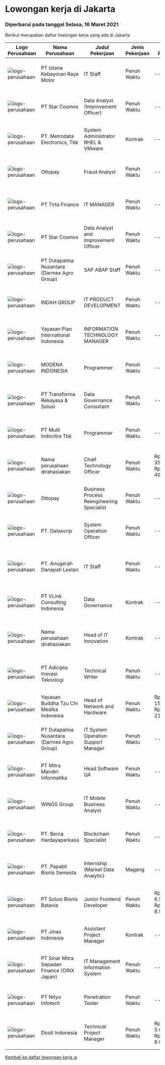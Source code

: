 
  # Lowongan kerja di Jakarta

  ### Diperbarui pada tanggal Selasa, 16 Maret 2021

  Berikut merupakan daftar lowongan kerja yang ada di Jakarta

  |Logo Perusahaan | Nama Perusahaan | Judul Pekerjaan | Jenis Pekerjaan | Gaji Pekerjaan | Lokasi | Deskripsi | Tanggal diunggah | Pranala |
  | -------------- | --------------- | --------------- | --------- | --------- | -------------- | ------- | ----------- | ----------- |
  |![logo-perusahaan](https://image-service-cdn.seek.com.au/7fcc7daee2e9e57eaff8a8e8239bccd55ddc9d76/ee4dce1061f3f616224767ad58cb2fc751b8d2dc)|PT Istana Kebayoran Raya Motor|IT Staff|Penuh Waktu|---|Jakarta Raya|Menanganni Trouble Shooting, Software , hardware, server Melakukan maintenance system dan program secara berkala Menangani tugas-tugas IT secara umum...|Selasa, 16 Maret 2021|https://www.jobstreet.co.id/id/job/it-staff-3482768?token=0~883325f8-2d51-4ab3-a465-5a1b7bddf576&sectionRank=1&jobId=jobstreet-id-job-3482768|
|![logo-perusahaan](https://image-service-cdn.seek.com.au/4bf62ecf874eb8445e25545ec4c38ca3c52a9a63/ee4dce1061f3f616224767ad58cb2fc751b8d2dc)|PT Star Cosmos|Data Analyst (Improvement Officer)|Penuh Waktu|---|Jakarta Barat|Kualifikasi : Kandidat harus memiliki setidaknya Gelar Sarjana di Teknik (Industri), Teknik (Komputer/Telekomunikasi), Ilmu Komputer/Teknologi...|Selasa, 16 Maret 2021|https://www.jobstreet.co.id/id/job/data-analyst-improvement-officer-3482380?token=0~883325f8-2d51-4ab3-a465-5a1b7bddf576&sectionRank=2&jobId=jobstreet-id-job-3482380|
|![logo-perusahaan](https://siva.jsstatic.com/id/13947/images/logo/13947_logo_0_865875.jpg)|PT. Metrodata Electronics, Tbk|System Administrator RHEL & VMware|Kontrak|---|Jakarta Selatan|Deskripsi Pekerjaan : Dukungan Pekerjaan terkait kegiatan daily operation environment virtualisasi RHEL &amp; VMWare System Administrator Melakukan...|Selasa, 16 Maret 2021|https://www.jobstreet.co.id/id/job/system-administrator-rhel-vmware-3482951?token=0~883325f8-2d51-4ab3-a465-5a1b7bddf576&sectionRank=3&jobId=jobstreet-id-job-3482951|
|![logo-perusahaan](https://image-service-cdn.seek.com.au/33a44d4722fb7830f55e10ddc9b932471616609d/ee4dce1061f3f616224767ad58cb2fc751b8d2dc)|Ottopay|Fraud Analyst|Penuh Waktu|---|Jakarta Raya|Deskripsi pekerjaan: Melakukan pemantauan terhadap transaksi mencurigakan Identifikasi dan implementasi prosedur untuk mengurangi resiko fraud antar...|Senin, 15 Maret 2021|https://www.jobstreet.co.id/id/job/fraud-analyst-3481951?token=0~883325f8-2d51-4ab3-a465-5a1b7bddf576&sectionRank=4&jobId=jobstreet-id-job-3481951|
|![logo-perusahaan](https://image-service-cdn.seek.com.au/7c95bd6b08194eea8dedceeaa6a202634a705820/ee4dce1061f3f616224767ad58cb2fc751b8d2dc)|PT Tirta Finance|IT MANAGER|Penuh Waktu|---|Jakarta Selatan|Job Description: Responsible for the operational stability, continuity, security, integrity, sustainability, scalability, regulatory compliance and...|Selasa, 16 Maret 2021|https://www.jobstreet.co.id/id/job/it-manager-3482091?token=0~883325f8-2d51-4ab3-a465-5a1b7bddf576&sectionRank=5&jobId=jobstreet-id-job-3482091|
|![logo-perusahaan](https://image-service-cdn.seek.com.au/4bf62ecf874eb8445e25545ec4c38ca3c52a9a63/ee4dce1061f3f616224767ad58cb2fc751b8d2dc)|PT Star Cosmos|Data Analyst and Improvement Officer|Penuh Waktu|---|Jakarta Barat|Kandidat harus memiliki setidaknya Gelar Sarjana di Teknik (Industri), Teknik (Komputer/Telekomunikasi), Ilmu Komputer/Teknologi Informasi,...|Selasa, 16 Maret 2021|https://www.jobstreet.co.id/id/job/data-analyst-and-improvement-officer-3482752?token=0~883325f8-2d51-4ab3-a465-5a1b7bddf576&sectionRank=6&jobId=jobstreet-id-job-3482752|
|![logo-perusahaan](https://image-service-cdn.seek.com.au/8857ebb304af4680bd94b94fffa22d23b96dd78b/ee4dce1061f3f616224767ad58cb2fc751b8d2dc)|PT Dutapalma Nusantara (Darmex Agro Group)|SAP ABAP Staff|Penuh Waktu|---|Jakarta Selatan|Job Desc : Support Functional to fullfill User Requirement Create abd change Subsript dan Smartforms Create abd change Function Module and RFC Create...|Selasa, 16 Maret 2021|https://www.jobstreet.co.id/id/job/sap-abap-staff-3482834?token=0~883325f8-2d51-4ab3-a465-5a1b7bddf576&sectionRank=7&jobId=jobstreet-id-job-3482834|
|![logo-perusahaan](https://image-service-cdn.seek.com.au/c26a706738cd3ff1db0777b72fdb38652e06a269/ee4dce1061f3f616224767ad58cb2fc751b8d2dc)|INDAH GROUP|IT PRODUCT DEVELOPMENT|Penuh Waktu|---|Jakarta Timur|Kualifikasi: Pendidikan minimal D3 Sistem Informasi/ Teknik Informatika/ Ilmu komputer/ setara Pengalaman minimal 1 tahun di posisi yang sama Fresh...|Selasa, 16 Maret 2021|https://www.jobstreet.co.id/id/job/it-product-development-3482636?token=0~883325f8-2d51-4ab3-a465-5a1b7bddf576&sectionRank=8&jobId=jobstreet-id-job-3482636|
|![logo-perusahaan](https://image-service-cdn.seek.com.au/b158d466588d84b6bb0334db4fd94e8049449f79/ee4dce1061f3f616224767ad58cb2fc751b8d2dc)|Yayasan Plan International Indonesia|INFORMATION TECHNOLOGY  MANAGER|Penuh Waktu|---|Jakarta Raya|Role PurposePlan International is an independent development and humanitarian organisation that advances children’s rights and equality for girls. We...|Selasa, 16 Maret 2021|https://www.jobstreet.co.id/id/job/information-technology-manager-3482716?token=0~883325f8-2d51-4ab3-a465-5a1b7bddf576&sectionRank=9&jobId=jobstreet-id-job-3482716|
|![logo-perusahaan](https://image-service-cdn.seek.com.au/9918ea72f2bca48963319132979adc517364b73a/ee4dce1061f3f616224767ad58cb2fc751b8d2dc)|MODENA INDONESIA|Programmer|Penuh Waktu|---|Jakarta Raya|Job SummaryThis role is responsible for developing, testing and implementing software; and reporting directly to the Head of IT Project and Technical...|Selasa, 16 Maret 2021|https://www.jobstreet.co.id/id/job/programmer-3482910?token=0~883325f8-2d51-4ab3-a465-5a1b7bddf576&sectionRank=10&jobId=jobstreet-id-job-3482910|
|![logo-perusahaan](https://image-service-cdn.seek.com.au/8ac4f6816c96d0d4b07ccd8973c6b820fc6c70e4/ee4dce1061f3f616224767ad58cb2fc751b8d2dc)|PT Transforma Rekayasa & Solusi|Data Governance Consultant|Penuh Waktu|---|Jakarta Raya|TRANSFORMA merupakan perusahaan konsultasi IT khususnya terkait dengan bidang Digital Transformation, Enterprise Architecture, IT GRC (Governance,...|Selasa, 16 Maret 2021|https://www.jobstreet.co.id/id/job/data-governance-consultant-3482239?token=0~883325f8-2d51-4ab3-a465-5a1b7bddf576&sectionRank=11&jobId=jobstreet-id-job-3482239|
|![logo-perusahaan](https://image-service-cdn.seek.com.au/829992c950b919d99909f1a1a6f6a61603efa670/ee4dce1061f3f616224767ad58cb2fc751b8d2dc)|PT Multi Indocitra Tbk|Programmer|Penuh Waktu|---|Jakarta Barat|Kualifikasi: Pendidikan minimal D3/S1 Teknik Informatika/Sistem Informatika Pengalaman di bidang programmer minimal 1 tahun Menguasai dan mengerti...|Selasa, 16 Maret 2021|https://www.jobstreet.co.id/id/job/programmer-3482576?token=0~883325f8-2d51-4ab3-a465-5a1b7bddf576&sectionRank=12&jobId=jobstreet-id-job-3482576|
|![logo-perusahaan](https://us.123rf.com/450wm/pavelstasevich/pavelstasevich1811/pavelstasevich181101027/112815900-stock-vector-no-image-available-icon-flat-vector.jpg?ver=6)|Nama perusahaan dirahasiakan|Chief Technology Officer|Penuh Waktu|Rp. 35.000.000-Rp. 49.000.000|Jakarta Pusat|Qualifications and Requirements: Education: Bachelor Degree Experience: 5 years in software engineering and IT experience Maximum 40 years old People...|Senin, 15 Maret 2021|https://www.jobstreet.co.id/id/job/chief-technology-officer-3481968?token=0~883325f8-2d51-4ab3-a465-5a1b7bddf576&sectionRank=13&jobId=jobstreet-id-job-3481968|
|![logo-perusahaan](https://image-service-cdn.seek.com.au/33a44d4722fb7830f55e10ddc9b932471616609d/ee4dce1061f3f616224767ad58cb2fc751b8d2dc)|Ottopay|Business Process Reengineering Specialist|Penuh Waktu|---|Jakarta Raya|Job Description :  Develop and maintain sustainable tools that will help the Business Operations team to improve efficiency Responsible for the...|Senin, 15 Maret 2021|https://www.jobstreet.co.id/id/job/business-process-reengineering-specialist-3481952?token=0~883325f8-2d51-4ab3-a465-5a1b7bddf576&sectionRank=14&jobId=jobstreet-id-job-3481952|
|![logo-perusahaan](https://image-service-cdn.seek.com.au/8d6f0a5309b1a2621eba12d95dc11c21d51e5c80/ee4dce1061f3f616224767ad58cb2fc751b8d2dc)|PT. Datascrip|System Operation Officer|Penuh Waktu|---|Jakarta Raya|Tugas dan tanggung jawab: Memelihara ERP dan aplikasi internal yang digunakan oleh perusahaan Memberikan support dan membantu memecahkan masalah...|Senin, 15 Maret 2021|https://www.jobstreet.co.id/id/job/system-operation-officer-3480923?token=0~883325f8-2d51-4ab3-a465-5a1b7bddf576&sectionRank=15&jobId=jobstreet-id-job-3480923|
|![logo-perusahaan](https://image-service-cdn.seek.com.au/bcc247c689e347f782890e978fa46e744a7c72cd/ee4dce1061f3f616224767ad58cb2fc751b8d2dc)|PT. Anugerah Danapati Lestari|IT Staff|Penuh Waktu|---|Jakarta Raya|Persyaratan : - Minimal STM teknologi informatika/ D3 Teknik Komputer- Memiliki pengalaman mengenai service hardware komputer minimal 2 tahun-Memahami...|Senin, 15 Maret 2021|https://www.jobstreet.co.id/id/job/it-staff-3481482?token=0~883325f8-2d51-4ab3-a465-5a1b7bddf576&sectionRank=16&jobId=jobstreet-id-job-3481482|
|![logo-perusahaan](https://image-service-cdn.seek.com.au/5b9f8765f509bf05d3b8ac8a37976dbf6ce68a54/ee4dce1061f3f616224767ad58cb2fc751b8d2dc)|PT VLink Consulting Indonesia|Data Governance|Kontrak|---|Jakarta Raya|3-5 years of large scale consulting experience and/or working with hi tech companies in data architecture, data governance, information security,...|Selasa, 16 Maret 2021|https://www.jobstreet.co.id/id/job/data-governance-3482290?token=0~883325f8-2d51-4ab3-a465-5a1b7bddf576&sectionRank=17&jobId=jobstreet-id-job-3482290|
|![logo-perusahaan](https://us.123rf.com/450wm/pavelstasevich/pavelstasevich1811/pavelstasevich181101027/112815900-stock-vector-no-image-available-icon-flat-vector.jpg?ver=6)|Nama perusahaan dirahasiakan|Head of IT Innovation|Kontrak|---|Jakarta Raya|Job Descriptions:Supervisory/Leadership Role: Seeks excellence in all developers disciplines inclusive of data processing, quality assurance,...|Senin, 15 Maret 2021|https://www.jobstreet.co.id/id/job/head-of-it-innovation-3481618?token=0~883325f8-2d51-4ab3-a465-5a1b7bddf576&sectionRank=18&jobId=jobstreet-id-job-3481618|
|![logo-perusahaan](https://image-service-cdn.seek.com.au/813c492a8a69c23132810debfe9d5d9f58fe34d8/ee4dce1061f3f616224767ad58cb2fc751b8d2dc)|PT Adicipta Inovasi Teknologi|Technical Writer|Penuh Waktu|---|Jakarta Barat|Develop comprehensive documentation that meets organizational standards Obtain a deep understanding of products and services to translate complex...|Selasa, 16 Maret 2021|https://www.jobstreet.co.id/id/job/technical-writer-3482903?token=0~883325f8-2d51-4ab3-a465-5a1b7bddf576&sectionRank=19&jobId=jobstreet-id-job-3482903|
|![logo-perusahaan](https://image-service-cdn.seek.com.au/3c9ddec53edd8fdbff0b703c8f148964783c0ed0/ee4dce1061f3f616224767ad58cb2fc751b8d2dc)|Yayasan Buddha Tzu Chi Medika Indonesia|Head of Network and Hardware|Penuh Waktu|Rp. 15.000.000-Rp. 21.000.000|Jakarta Utara|Requirment : Candidate must possess at least Bachelor's Degree in Computer Science/Information Technology or equivalent. At least 5 Year(s) of working...|Selasa, 16 Maret 2021|https://www.jobstreet.co.id/id/job/head-of-network-and-hardware-3482842?token=0~883325f8-2d51-4ab3-a465-5a1b7bddf576&sectionRank=20&jobId=jobstreet-id-job-3482842|
|![logo-perusahaan](https://image-service-cdn.seek.com.au/8857ebb304af4680bd94b94fffa22d23b96dd78b/ee4dce1061f3f616224767ad58cb2fc751b8d2dc)|PT Dutapalma Nusantara (Darmex Agro Group)|IT System Operation Support Manager|Penuh Waktu|---|Jakarta Selatan|Job descriptions : Align technology vision with business strategy by integrating company processes with the appropriate technologies. Develop...|Selasa, 16 Maret 2021|https://www.jobstreet.co.id/id/job/it-system-operation-support-manager-3482795?token=0~883325f8-2d51-4ab3-a465-5a1b7bddf576&sectionRank=21&jobId=jobstreet-id-job-3482795|
|![logo-perusahaan](https://image-service-cdn.seek.com.au/a8a484db6d721d8f5ce28e85f63446dc8f63a2b7/ee4dce1061f3f616224767ad58cb2fc751b8d2dc)|PT Mitra Mandiri Informatika|Head Software QA|Penuh Waktu|---|Jakarta Raya|Candidate must possess at least Bachelor's Degree in Computer Science/Information Technology or equivalent. At least 3 Year(s) of working experience...|Senin, 15 Maret 2021|https://www.jobstreet.co.id/id/job/head-software-qa-3481190?token=0~883325f8-2d51-4ab3-a465-5a1b7bddf576&sectionRank=22&jobId=jobstreet-id-job-3481190|
|![logo-perusahaan](https://image-service-cdn.seek.com.au/138dbc9a784a2fd52dce556bcdfc9ce524875019/ee4dce1061f3f616224767ad58cb2fc751b8d2dc)|WINGS Group|IT Mobile Business Analyst|Penuh Waktu|---|Jakarta Timur|Requirement:1. Candidate must possess at least Bachelor's Degree in Technical Information / Information System or any major with minimun GPA 3.00 (on...|Selasa, 16 Maret 2021|https://www.jobstreet.co.id/id/job/it-mobile-business-analyst-3482828?token=0~883325f8-2d51-4ab3-a465-5a1b7bddf576&sectionRank=23&jobId=jobstreet-id-job-3482828|
|![logo-perusahaan](https://image-service-cdn.seek.com.au/07808e0e0514b875ff9e370c520f3f76aeab9a82/ee4dce1061f3f616224767ad58cb2fc751b8d2dc)|PT. Berca Hardayaperkasa|Blockchain Specialist|Penuh Waktu|---|Jakarta Pusat|Job Description: Design business and technology roadmap for Berca blockcahin solution as product Lead and manage communcation with blockchain product...|Selasa, 16 Maret 2021|https://www.jobstreet.co.id/id/job/blockchain-specialist-3482830?token=0~883325f8-2d51-4ab3-a465-5a1b7bddf576&sectionRank=24&jobId=jobstreet-id-job-3482830|
|![logo-perusahaan](https://image-service-cdn.seek.com.au/840750fa139984e5a58bce13a55f3c416588ad68/ee4dce1061f3f616224767ad58cb2fc751b8d2dc)|PT. Papabli Bisnis Semesta|Internship (Market Data Analytic)|Magang|---|Jakarta Barat|Job Description ·: Search and Validate the necessary research that are needed to support market data analytic teamRequirements: Finished High school...|Selasa, 16 Maret 2021|https://www.jobstreet.co.id/id/job/internship-market-data-analytic-3482361?token=0~883325f8-2d51-4ab3-a465-5a1b7bddf576&sectionRank=25&jobId=jobstreet-id-job-3482361|
|![logo-perusahaan](https://image-service-cdn.seek.com.au/e9b9091591ac9e58c694d731dfa130657c3af094/ee4dce1061f3f616224767ad58cb2fc751b8d2dc)|PT Solusi Bisnis Batavia|Junior Frontend Developer|Penuh Waktu|Rp. 6.500.000-Rp. 8.500.000|Jakarta Utara|Mengubah PSD tata letak yang kompleks menjadi lapisan-presentasi dengan piksel sempurna Template HTML5 / CSS3 Membuat desain situs web yang responsif...|Selasa, 16 Maret 2021|https://www.jobstreet.co.id/id/job/junior-frontend-developer-3482733?token=0~883325f8-2d51-4ab3-a465-5a1b7bddf576&sectionRank=26&jobId=jobstreet-id-job-3482733|
|![logo-perusahaan](https://image-service-cdn.seek.com.au/ae50428795edda7e12b0a50a4421e33b5d3d7a4e/ee4dce1061f3f616224767ad58cb2fc751b8d2dc)|PT Jmax Indonesia|Assistant Project Manager|Kontrak|---|Jakarta Selatan|Persyaratan: Pendidikan minimal S1. Pengalaman minimal 5 tahun di bidang IT sebagai Project Manager. Memiliki Kemampuan komunikasi yang baik. Mampu...|Senin, 15 Maret 2021|https://www.jobstreet.co.id/id/job/assistant-project-manager-3481463?token=0~883325f8-2d51-4ab3-a465-5a1b7bddf576&sectionRank=27&jobId=jobstreet-id-job-3481463|
|![logo-perusahaan](https://image-service-cdn.seek.com.au/86f3f2d191f4b0821c76fc9bdad76530f509f97b/ee4dce1061f3f616224767ad58cb2fc751b8d2dc)|PT Sinar Mitra Sepadan Finance (ORIX Japan)|IT Management Information System|Penuh Waktu|---|Jakarta Raya|Kualifikasi: Usia Maksimal 27 tahun Minimal lulusan S1, Jurusan Teknik Informatika/Ilmu Komputer/Sistem Informasi/Manajemen Informatika...|Selasa, 16 Maret 2021|https://www.jobstreet.co.id/id/job/it-management-information-system-3482981?token=0~883325f8-2d51-4ab3-a465-5a1b7bddf576&sectionRank=28&jobId=jobstreet-id-job-3482981|
|![logo-perusahaan](https://image-service-cdn.seek.com.au/ea1290d309f08cbbbd5d7a68ff3b50e38f48cc84/ee4dce1061f3f616224767ad58cb2fc751b8d2dc)|PT Nityo Infotech|Penetration Tester|Penuh Waktu|---|Jakarta Selatan|Responsibilities: Delivery of penetration testing engagements to clients Project management and end-to-end support on engagements to deliver high...|Minggu, 14 Maret 2021|https://www.jobstreet.co.id/id/job/penetration-tester-3474789?token=0~883325f8-2d51-4ab3-a465-5a1b7bddf576&sectionRank=29&jobId=jobstreet-id-job-3474789|
|![logo-perusahaan](https://image-service-cdn.seek.com.au/fc665b55e5c7b7a384d6a8849c5ba42ab285c126/ee4dce1061f3f616224767ad58cb2fc751b8d2dc)|Dooit Indonesia|Technical Project Manager|Penuh Waktu|Rp. 5.000.000-Rp. 8.000.000|Jakarta Barat|We are hiring a talented Technical Project Manager professional to join our team. If you're excited to be part of a winning team, Dooit is a great...|Selasa, 16 Maret 2021|https://www.jobstreet.co.id/id/job/technical-project-manager-3482529?token=0~883325f8-2d51-4ab3-a465-5a1b7bddf576&sectionRank=30&jobId=jobstreet-id-job-3482529|


  [Kembali ke daftar lowongan kerja 🔙](../README.md#daftar-lowongan-kerja)
  